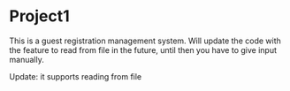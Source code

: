 # Project1

This is a guest registration management system.
Will update the code with the feature to read from file in the future, until then you have to give input manually.

Update: it supports reading from file
